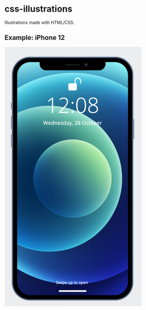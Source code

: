 # css-illustrations
Illustrations made with HTML/CSS.

## Example: iPhone 12
<img src="iphone_v3.png" alt="iPhone 12" width="450px" height="">
